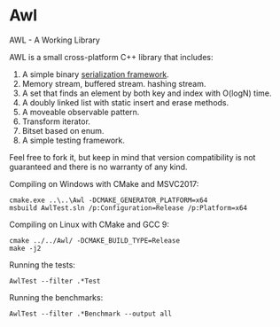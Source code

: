 # Awl
AWL - A Working Library

AWL is a small cross-platform C++ library that includes:

1. A simple binary [serialization framework](https://developernote.com/2020/02/a-simple-cpp-serialization-framework/).
2. Memory stream, buffered stream. hashing stream.
3. A set that finds an element by both key and index with O(logN) time.
4. A doubly linked list with static insert and erase methods.
5. A moveable observable pattern.
6. Transform iterator.
7. Bitset based on enum.
8. A simple testing framework.

Feel free to fork it, but keep in mind that version compatibility is not guaranteed and there is no warranty of any kind.

Compiling on Windows with CMake and MSVC2017:

    cmake.exe ..\..\Awl -DCMAKE_GENERATOR_PLATFORM=x64
    msbuild AwlTest.sln /p:Configuration=Release /p:Platform=x64

Compiling on Linux with CMake and GCC 9:

    cmake ../../Awl/ -DCMAKE_BUILD_TYPE=Release
    make -j2

Running the tests:

    AwlTest --filter .*Test

Running the benchmarks:

    AwlTest --filter .*Benchmark --output all
